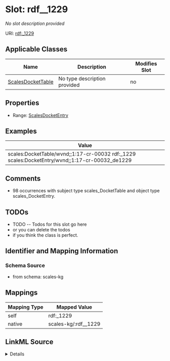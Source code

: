

# Slot: rdf__1229


_No slot description provided_





URI: [rdf:_1229](http://www.w3.org/1999/02/22-rdf-syntax-ns#_1229)



<!-- no inheritance hierarchy -->





## Applicable Classes

| Name | Description | Modifies Slot |
| --- | --- | --- |
| [ScalesDocketTable](../classes/ScalesDocketTable.md) | No type description provided |  no  |







## Properties

* Range: [ScalesDocketEntry](../classes/ScalesDocketEntry.md)






## Examples

| Value |
| --- |
| scales:DocketTable/wvnd;;1:17-cr-00032 rdf:_1229 scales:DocketEntry/wvnd;;1:17-cr-00032_de1229 |

## Comments

* 98 occurrences with subject type scales_DocketTable and object type scales_DocketEntry.

## TODOs

* TODO -- Todos for this slot go here
* or you can delete the todos
* if you think the class is perfect.

## Identifier and Mapping Information







### Schema Source


* from schema: scales-kg




## Mappings

| Mapping Type | Mapped Value |
| ---  | ---  |
| self | rdf:_1229 |
| native | scales-kg/:rdf__1229 |




## LinkML Source

<details>
```yaml
name: rdf__1229
description: No slot description provided
todos:
- TODO -- Todos for this slot go here
- or you can delete the todos
- if you think the class is perfect.
comments:
- 98 occurrences with subject type scales_DocketTable and object type scales_DocketEntry.
examples:
- value: scales:DocketTable/wvnd;;1:17-cr-00032 rdf:_1229 scales:DocketEntry/wvnd;;1:17-cr-00032_de1229
from_schema: scales-kg
rank: 1000
slot_uri: rdf:_1229
alias: rdf__1229
domain_of:
- scales_DocketTable
range: scales_DocketEntry

```
</details>